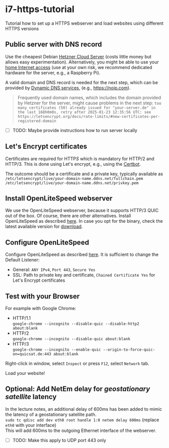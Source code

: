 # i7-https-tutorial
Tutorial how to set up a HTTPS webserver and load websites using different HTTPS versions


## Public server with DNS record
Use the cheapest Debian [Hetzner Cloud Server](https://www.hetzner.com/cloud) (costs little money but allows easy experimentation).
Alternatively, you might be able to use your [home Internet access](https://fritz.com/service/wissensdatenbank/dok/FRITZ-Box-7590/30_Dynamic-DNS-in-FRITZ-Box-einrichten/) (use at your own risk, we recommend dedicated hardware for the server, e.g., a Raspberry Pi).

A valid domain and DNS record is needed for the next step, which can be provided by [Dynamic DNS services](https://www.cloudflare.com/learning/dns/glossary/dynamic-dns/), (e.g., https://noip.com).

> Frequently used domain names, which includes the domain provided by Hetzner for the server, might cause problems in the next step:
`too many certificates (50) already issued for "your-server.de" in the last 168h0m0s, retry after 2025-01-23 12:35:56 UTC: see https://letsencrypt.org/docs/rate-limits/#new-certificates-per-registered-domain`

- [ ] TODO: Maybe provide instructions how to run server locally


## Let's Encrypt certificates
Certificates are required for HTTP*S* which is mandatory for HTTP/2 and HTTP/3.
This is done using Let's encrypt, e.g., using the [Certbot](https://certbot.eff.org/instructions?ws=other&os=pip).

The outcome should be a certificate and a private key, typically available as\
`/etc/letsencrypt/live/your-domain-name.ddns.net/fullchain.pem`\
`/etc/letsencrypt/live/your-domain-name.ddns.net/privkey.pem`


## Install OpenLiteSpeed webserver
We use the OpenLiteSpeed webserver, because it supports HTTP/3 QUIC out of the box.
Of course, there are other alternatives.
Install OpenLiteSpeed as described [here](https://docs.openlitespeed.org/installation).
In case you opt for the binary, check the latest available version for [download](https://openlitespeed.org/downloads/).


## Configure OpenLiteSpeed
Configure OpenLiteSpeed as described [here](https://docs.openlitespeed.org/config/).
It is sufficient to change the Default Listener:
 - General: `ANY IPv4`, `Port 443`, `Secure Yes`
 - SSL: Path to private key and certificate, `Chained Certificate Yes` for Let's Encrypt certificates


## Test with your Browser
For example with Google Chrome:

- HTTP/1.1\
  `google-chrome --incognito --disable-quic --disable-http2 about:blank`
- HTTP/2\
  `google-chrome --incognito --disable-quic about:blank`
- HTTP/3\
  `google-chrome --incognito --enable-quic --origin-to-force-quic-on=quicsat.de:443 about:blank`

Right-click in window, select `Inspect` or press `F12`, select `Network` tab.

Load your website!


## Optional: Add NetEm delay for *geostationary satellite* latency
In the lecture notes, an additional delay of 600ms has been added to mimic the latency of a geostationary satellite path.\
`sudo tc qdisc add dev eth0 root handle 1:0 netem delay 600ms` (replace `eth0` with your interface)\
This will add 600ms to the outgoing Ethernet interface of the webserver.

- [ ] TODO: Make this apply to UDP port 443 only

